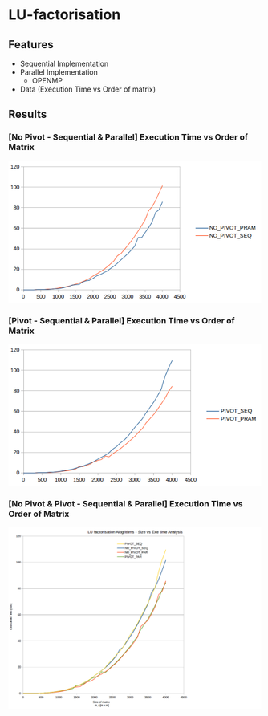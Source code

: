# LU-factorisation
## Features
- Sequential Implementation
- Parallel Implementation
    - OPENMP 
- Data (Execution Time vs Order of matrix)


## Results
### [No Pivot - Sequential & Parallel] Execution Time vs Order of Matrix 
![pp-1](https://github.com/bikashtudu/LU-Factorisation/blob/gh-pages/images/pp-1.png?raw=true "NPivot")


### [Pivot - Sequential & Parallel] Execution Time vs Order of Matrix
![pp-3](https://github.com/bikashtudu/LU-Factorisation/blob/gh-pages/images/pp-3.png?raw=true "Pivot")


### [No Pivot & Pivot - Sequential & Parallel] Execution Time vs Order of Matrix
![pp-2](https://github.com/bikashtudu/LU-Factorisation/blob/gh-pages/images/pp-2.png?raw=true "Result")
